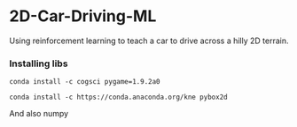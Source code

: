 # 2D-Car-Driving-ML
Using reinforcement learning to teach a car to drive across a hilly 2D terrain.


### Installing libs

```
conda install -c cogsci pygame=1.9.2a0
```

```
conda install -c https://conda.anaconda.org/kne pybox2d
```

And also numpy
